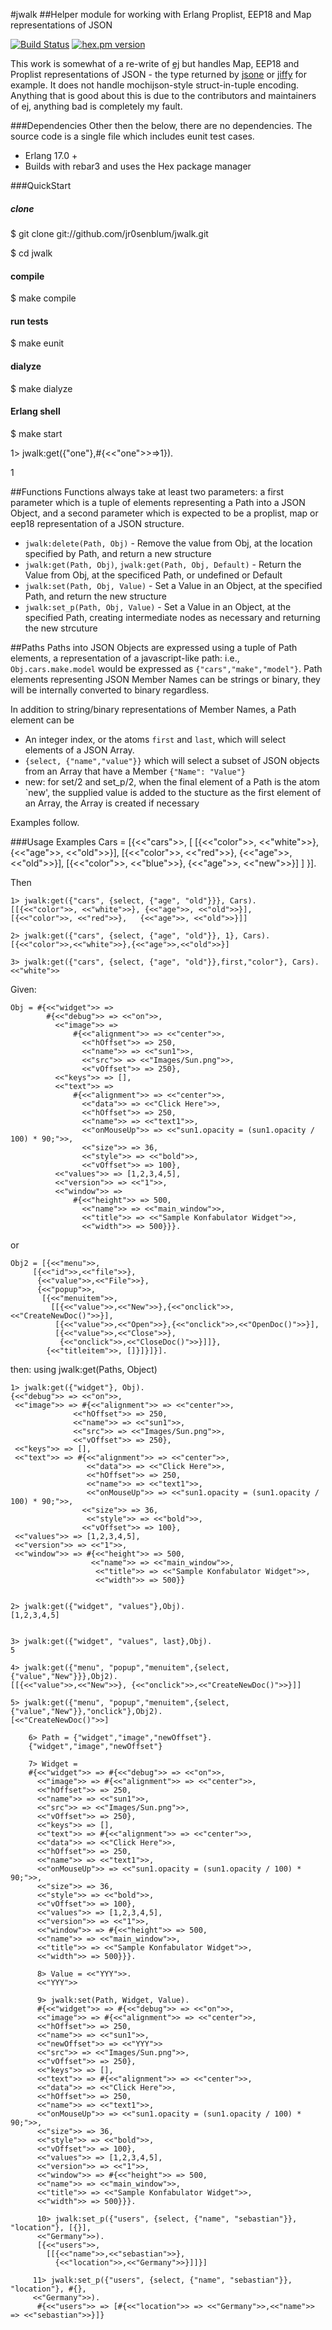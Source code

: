 #jwalk
##Helper module for working with Erlang Proplist, EEP18 and Map representations of JSON

[![Build Status](https://travis-ci.org/jr0senblum/jwalk.svg)](https://travis-ci.org/jr0senblum/jwalk)
[![hex.pm version](https://img.shields.io/hexpm/v/jwalk.svg)](https://hex.pm/packages/jwalk)

This work is somewhat of a re-write of [ej](https://github.com/seth/ej) but 
handles Map, EEP18 and Proplist representations of JSON - the type returned by
[jsone](https://github.com/sile/jsone) or [jiffy](https://github.com/davisp/jiffy)
for example. It does not handle mochijson-style struct-in-tuple encoding. 
Anything that is good about this is due to the contributors and maintainers of 
ej, anything bad is completely my fault.

###Dependencies
Other then the below, there are no dependencies. The source code is a single 
file which includes eunit test cases.

* Erlang 17.0 +
* Builds with rebar3 and uses the Hex package manager

###QuickStart
##### clone
$ git clone git://github.com/jr0senblum/jwalk.git

$ cd jwalk

#### compile
$ make compile

#### run tests
$ make eunit

#### dialyze
$ make dialyze

#### Erlang shell
$ make start

1> jwalk:get({"one"},#{<<"one">>=>1}).

1


##Functions
Functions always take at least two parameters: a first parameter which is a
tuple of elements representing a Path into a JSON Object, and a second 
parameter which is expected to be a proplist, map or eep18 representation of 
a JSON structure.

* ``jwalk:delete(Path, Obj)`` - Remove the value from Obj, at the location 
specified by Path, and return a new structure
* ``jwalk:get(Path, Obj)``, ``jwalk:get(Path, Obj, Default)``  - Return the 
Value from Obj, at the specificed Path, or undefined or Default
* ``jwalk:set(Path, Obj, Value)`` - Set a Value in an Object, at the specified
Path, and return the new structure
* ``jwalk:set_p(Path, Obj, Value)`` - Set a Value in an Object, at the specified
Path, creating intermediate nodes as necessary and returning the new strcuture

##Paths
Paths into JSON Objects are expressed using a tuple of Path elements, a 
representation of a javascript-like path: i.e.,
``Obj.cars.make.model``  would be expressed as ``{"cars","make","model"}``. 
Path elements representing JSON Member Names can be strings or binary, they 
will be internally converted to binary regardless.

In addition to string/binary representations of Member Names, a Path element can 
be

* An integer index, or the atoms ``first`` and ``last``, which will select 
elements of a JSON Array.
* ``{select, {"name","value"}}`` which will select a subset of JSON objects 
from an Array that have a Member ``{"Name": "Value"}`` 
* new: for set/2 and set_p/2, when the final element of a Path is the atom 
`new', the supplied value is added to the stucture as the first element of
an Array, the Array is created if necessary

Examples follow.

###Usage Examples
    Cars = [{<<"cars">>, [ [{<<"color">>, <<"white">>}, {<<"age">>, <<"old">>}],
                           [{<<"color">>, <<"red">>},  {<<"age">>, <<"old">>}],
                           [{<<"color">>, <<"blue">>}, {<<"age">>, <<"new">>}]
                         ]
           }].

 Then 
       
    1> jwalk:get({"cars", {select, {"age", "old"}}}, Cars).
    [[{<<"color">>, <<"white">>}, {<<"age">>, <<"old">>}],
    [{<<"color">>, <<"red">>},   {<<"age">>, <<"old">>}]]

    2> jwalk:get({"cars", {select, {"age", "old"}}, 1}, Cars).
    [{<<"color">>,<<"white">>},{<<"age">>,<<"old">>}]

    3> jwalk:get({"cars", {select, {"age", "old"}},first,"color"}, Cars).
    <<"white">>


Given:

    Obj = #{<<"widget">> => 
            #{<<"debug">> => <<"on">>,
              <<"image">> => 
                  #{<<"alignment">> => <<"center">>,
                    <<"hOffset">> => 250,
                    <<"name">> => <<"sun1">>,
                    <<"src">> => <<"Images/Sun.png">>,
                    <<"vOffset">> => 250},
              <<"keys">> => [],
              <<"text">> => 
                  #{<<"alignment">> => <<"center">>,
                    <<"data">> => <<"Click Here">>,
                    <<"hOffset">> => 250,
                    <<"name">> => <<"text1">>,
                    <<"onMouseUp">> => <<"sun1.opacity = (sun1.opacity / 100) * 90;">>,
                    <<"size">> => 36,
                    <<"style">> => <<"bold">>,
                    <<"vOffset">> => 100},
              <<"values">> => [1,2,3,4,5],
              <<"version">> => <<"1">>,
              <<"window">> => 
                  #{<<"height">> => 500,
                    <<"name">> => <<"main_window">>,
                    <<"title">> => <<"Sample Konfabulator Widget">>,
                    <<"width">> => 500}}}.

or 

    Obj2 = [{<<"menu">>,
         [{<<"id">>,<<"file">>},
          {<<"value">>,<<"File">>},
          {<<"popup">>,
           [{<<"menuitem">>,
             [[{<<"value">>,<<"New">>},{<<"onclick">>,<<"CreateNewDoc()">>}],
              [{<<"value">>,<<"Open">>},{<<"onclick">>,<<"OpenDoc()">>}],
              [{<<"value">>,<<"Close">>},
               {<<"onclick">>,<<"CloseDoc()">>}]]},
            {<<"titleitem">>, []}]}]}].

then: using jwalk:get(Paths, Object)
    
    1> jwalk:get({"widget"}, Obj).
    {<<"debug">> => <<"on">>,
     <<"image">> => #{<<"alignment">> => <<"center">>,
                  <<"hOffset">> => 250,
                  <<"name">> => <<"sun1">>,
                  <<"src">> => <<"Images/Sun.png">>,
                  <<"vOffset">> => 250},
	 <<"keys">> => [],
	 <<"text">> => #{<<"alignment">> => <<"center">>,
    	             <<"data">> => <<"Click Here">>,
        	         <<"hOffset">> => 250,
            	     <<"name">> => <<"text1">>,
                	 <<"onMouseUp">> => <<"sun1.opacity = (sun1.opacity / 100) * 90;">>,
             	    <<"size">> => 36,
                	 <<"style">> => <<"bold">>,
                 	<<"vOffset">> => 100},
 	 <<"values">> => [1,2,3,4,5],
	 <<"version">> => <<"1">>,
 	 <<"window">> => #{<<"height">> => 500,
     	              <<"name">> => <<"main_window">>,
        	           <<"title">> => <<"Sample Konfabulator Widget">>,
            	       <<"width">> => 500}}


	2> jwalk:get({"widget", "values"},Obj).
	[1,2,3,4,5]


	3> jwalk:get({"widget", "values", last},Obj).
	5

	4> jwalk:get({"menu", "popup","menuitem",{select,{"value","New"}}},Obj2).
	[[{<<"value">>,<<"New">>}, {<<"onclick">>,<<"CreateNewDoc()">>}]]

	5> jwalk:get({"menu", "popup","menuitem",{select,{"value","New"}},"onclick"},Obj2).
	[<<"CreateNewDoc()">>]

        6> Path = {"widget","image","newOffset"}.
        {"widget","image","newOffset"}

        7> Widget = 
        #{<<"widget">> => #{<<"debug">> => <<"on">>,
          <<"image">> => #{<<"alignment">> => <<"center">>,
          <<"hOffset">> => 250,
          <<"name">> => <<"sun1">>,
          <<"src">> => <<"Images/Sun.png">>,
          <<"vOffset">> => 250},
          <<"keys">> => [],
          <<"text">> => #{<<"alignment">> => <<"center">>,
          <<"data">> => <<"Click Here">>,
          <<"hOffset">> => 250,
          <<"name">> => <<"text1">>,
          <<"onMouseUp">> => <<"sun1.opacity = (sun1.opacity / 100) * 90;">>,
          <<"size">> => 36,
          <<"style">> => <<"bold">>,
          <<"vOffset">> => 100},
          <<"values">> => [1,2,3,4,5],
          <<"version">> => <<"1">>,
          <<"window">> => #{<<"height">> => 500,
          <<"name">> => <<"main_window">>,
          <<"title">> => <<"Sample Konfabulator Widget">>,
          <<"width">> => 500}}}.

          8> Value = <<"YYY">>.
          <<"YYY">>
          
          9> jwalk:set(Path, Widget, Value).
          #{<<"widget">> => #{<<"debug">> => <<"on">>,
          <<"image">> => #{<<"alignment">> => <<"center">>,
          <<"hOffset">> => 250,
          <<"name">> => <<"sun1">>,
          <<"newOffset">> => <<"YYY">>
          <<"src">> => <<"Images/Sun.png">>,
          <<"vOffset">> => 250},
          <<"keys">> => [],
          <<"text">> => #{<<"alignment">> => <<"center">>,
          <<"data">> => <<"Click Here">>,
          <<"hOffset">> => 250,
          <<"name">> => <<"text1">>,
          <<"onMouseUp">> => <<"sun1.opacity = (sun1.opacity / 100) * 90;">>,
          <<"size">> => 36,
          <<"style">> => <<"bold">>,
          <<"vOffset">> => 100},
          <<"values">> => [1,2,3,4,5],
          <<"version">> => <<"1">>,
          <<"window">> => #{<<"height">> => 500,
          <<"name">> => <<"main_window">>,
          <<"title">> => <<"Sample Konfabulator Widget">>,
          <<"width">> => 500}}}.

          10> jwalk:set_p({"users", {select, {"name", "sebastian"}}, "location"}, [{}],       
          <<"Germany">>).
          [{<<"users">>,
            [[{<<"name">>,<<"sebastian">>},
              {<<"location">>,<<"Germany">>}]]}]

         11> jwalk:set_p({"users", {select, {"name", "sebastian"}}, "location"}, #{}, 
         <<"Germany">>).
          #{<<"users">> => [#{<<"location">> => <<"Germany">>,<<"name">> => <<"sebastian">>}]}
